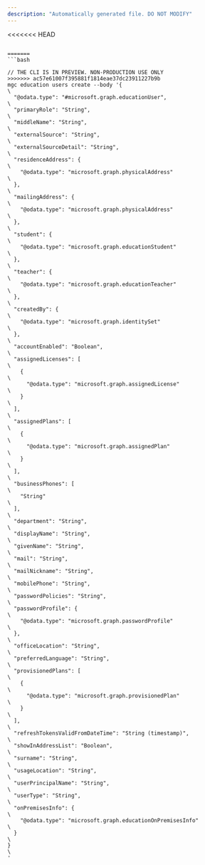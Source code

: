 ```yaml
---
description: "Automatically generated file. DO NOT MODIFY"
---
```


<<<<<<< HEAD
```cli

=======
```bash

// THE CLI IS IN PREVIEW. NON-PRODUCTION USE ONLY
>>>>>>> ac57e61007f395881f1814eae37dc23911227b9b
mgc education users create --body '{\
  "@odata.type": "#microsoft.graph.educationUser",\
  "primaryRole": "String",\
  "middleName": "String",\
  "externalSource": "String",\
  "externalSourceDetail": "String",\
  "residenceAddress": {\
    "@odata.type": "microsoft.graph.physicalAddress"\
  },\
  "mailingAddress": {\
    "@odata.type": "microsoft.graph.physicalAddress"\
  },\
  "student": {\
    "@odata.type": "microsoft.graph.educationStudent"\
  },\
  "teacher": {\
    "@odata.type": "microsoft.graph.educationTeacher"\
  },\
  "createdBy": {\
    "@odata.type": "microsoft.graph.identitySet"\
  },\
  "accountEnabled": "Boolean",\
  "assignedLicenses": [\
    {\
      "@odata.type": "microsoft.graph.assignedLicense"\
    }\
  ],\
  "assignedPlans": [\
    {\
      "@odata.type": "microsoft.graph.assignedPlan"\
    }\
  ],\
  "businessPhones": [\
    "String"\
  ],\
  "department": "String",\
  "displayName": "String",\
  "givenName": "String",\
  "mail": "String",\
  "mailNickname": "String",\
  "mobilePhone": "String",\
  "passwordPolicies": "String",\
  "passwordProfile": {\
    "@odata.type": "microsoft.graph.passwordProfile"\
  },\
  "officeLocation": "String",\
  "preferredLanguage": "String",\
  "provisionedPlans": [\
    {\
      "@odata.type": "microsoft.graph.provisionedPlan"\
    }\
  ],\
  "refreshTokensValidFromDateTime": "String (timestamp)",\
  "showInAddressList": "Boolean",\
  "surname": "String",\
  "usageLocation": "String",\
  "userPrincipalName": "String",\
  "userType": "String",\
  "onPremisesInfo": {\
    "@odata.type": "microsoft.graph.educationOnPremisesInfo"\
  }\
}\
'

```